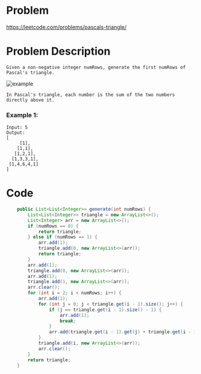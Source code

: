 # Problem
https://leetcode.com/problems/pascals-triangle/
# Problem Description
```
Given a non-negative integer numRows, generate the first numRows of Pascal's triangle.
```
![example](https://upload.wikimedia.org/wikipedia/commons/0/0d/PascalTriangleAnimated2.gif)
```
In Pascal's triangle, each number is the sum of the two numbers directly above it.
```
### Example 1:
```
Input: 5
Output:
[
     [1],
    [1,1],
   [1,2,1],
  [1,3,3,1],
 [1,4,6,4,1]
]
```
# Code
```java
    public List<List<Integer>> generate(int numRows) {
        List<List<Integer>> triangle = new ArrayList<>();
        List<Integer> arr = new ArrayList<>();
        if (numRows == 0) {
            return triangle;
        } else if (numRows == 1) {
            arr.add(1);
            triangle.add(0, new ArrayList<>(arr));
            return triangle;
        }
        arr.add(1);
        triangle.add(0, new ArrayList<>(arr));
        arr.add(1);
        triangle.add(1, new ArrayList<>(arr));
        arr.clear();
        for (int i = 2; i < numRows; i++) {
            arr.add(1);
            for (int j = 0; j < triangle.get(i - 1).size(); j++) {
                if (j == triangle.get(i - 1).size() - 1) {
                    arr.add(1);
                    break;
                }
                arr.add(triangle.get(i - 1).get(j) + triangle.get(i - 1).get(j + 1));
            }
            triangle.add(i, new ArrayList<>(arr));
            arr.clear();
        }
        return triangle;
    }
```
